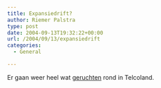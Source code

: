 ```yaml
---
title: Expansiedrift?
author: Riemer Palstra
type: post
date: 2004-09-13T19:32:22+00:00
url: /2004/09/13/expansiedrift
categories:
  - General

---
```

Er gaan weer heel wat [geruchten][1] rond in Telcoland.

 [1]: http://www.theregister.co.uk/2004/09/13/eclipse_demon/